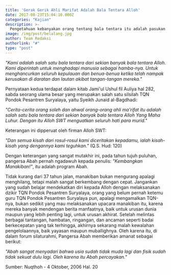 ```yaml
---
title: 'Gerak Gerik Ahli Marifat Adalah Bala Tentara Alloh'
date: 2017-08-23T15:04:10.000Z
categories: "Kajian"
description: >-
  Pengetahuan kebanyakan orang tentang bala tentara itu adalah pasukan manusia saja. Padahal pasukan belalang pun di dalam salah satu keterangan dinyatakan:
image: /img/post/belalang.jpg
author: Team Redaksi
authorlink: "#"
type: "post"
---
```



_"Kami adalah salah satu bala tentara dari sekian banyak bala tentara Alloh. Kami diperintah untuk menghadapi manusia sebagai hamba-nya. Untuk menghancurkan seluruh kepulauan dan benua-benua ketika telah nampak kerusakan di daratan dan lautan akibat tangan-tangan mereka."_ 

Pernyataan kedua terdapat dalam kitab  Jami'ul Ushul fil Auliya hal 282, sabda seorang ulama besar yang merupakan salah satu silsilah TQN Pondok Pesantren Suryalaya, yaitu Syeikh Junaid al-Bagdhadi:

_"Cerita-cerita orang soleh dan ahwal orang-orang ahli ma'rifat itu adalah salah satu bala tentara dari sekian banyak bala tentara Alloh Yang Maha Luhur. Dengan itu Alloh SWT menguatkan seluruh hati para murid."_

Keterangan ini dipperuat oleh firman Alloh SWT:

_"Dan semua kisah dari rosul-rosul kami diceritakan kepadamu, ialah kisah-kisah yang dengannya kami teguhkan."_ (Q.S. Hud: 120)

Dengan keterangan yang sangat mutakhir ini, pada tahun tujuh puluhan, pangersa Abah pernah ngadawuh kepada penulis: *"Kembangkan Manakiban!"*, itu adalah program Abah.

Tidak kurang dari 37 tahun jalan, manakiban bukan mengurang apalagi menghilang, tetapi malah sangat berkembang dengan cepat. Jangankan yang sudah belajar mendekatkan diri kepada Alloh dengan melaksanakan dzikir TQN Pondok Pesantren Suryalaya, orang yang belum pernah ketemu guru TQN Pondok Pesantren Suryalaya pun, apalagi mengamalkan TQN-nya, bukan sedikit yang mau melaksanakan upacara manakiban itu, karena mereka banyak mendengan berita manfaatnya, baik untuk urusan dunia maupun yang lebih penting lagi, untuk urusan akhirat. Setelah melintas berbagai tantangan, hambatan, ringangan, dan ancaman seperti badai berkecepatan yang tak terhingga, akhirnya sekarang malah kewalahan pengelolaannya, baik yayasan maupun muballighnya. Oleh karena itu, di dalam forum silaturahmi, Pangersa Abah memberikan amanat sebagai berikut:

*"Abah sangat menyadari bahwa usia sudah tidak muda lagi dan fisik sudah tidak sekuat dulu lagi. Oleh karena itu Abah percayakan."*

Sumber: Nuqthoh - 4 Oktober, 2006 Hal. 20
